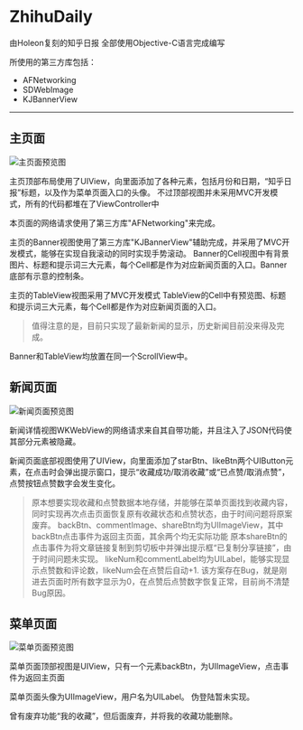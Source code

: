 # ZhihuDaily
由Holeon复刻的知乎日报
全部使用Objective-C语言完成编写

所使用的第三方库包括：
- AFNetworking
- SDWebImage
- KJBannerView

---

## 主页面

![主页面预览图](/README_image/MainScreen_ScreenShot.png "主页面预览图")

主页顶部布局使用了UIView，向里面添加了各种元素，包括月份和日期，“知乎日报”标题，以及作为菜单页面入口的头像。
不过顶部视图并未采用MVC开发模式，所有的代码都堆在了ViewController中

本页面的网络请求使用了第三方库"AFNetworking"来完成。

主页的Banner视图使用了第三方库"KJBannerView"辅助完成，并采用了MVC开发模式，能够在实现自我滚动的同时实现手势滚动。
Banner的Cell视图中有背景图片、标题和提示词三大元素，每个Cell都是作为对应新闻页面的入口。Banner底部有示意的控制条。

主页的TableView视图采用了MVC开发模式
TableView的Cell中有预览图、标题和提示词三大元素，每个Cell都是作为对应新闻页面的入口。
> 值得注意的是，目前只实现了最新新闻的显示，历史新闻目前没来得及完成。

Banner和TableView均放置在同一个ScrollView中。

## 新闻页面

![新闻页面预览图](/README_image/NewsPage_ScreenShot.png "新闻页面预览图")

新闻详情视图WKWebView的网络请求来自其自带功能，并且注入了JSON代码使其部分元素被隐藏。

新闻页面底部视图使用了UIView，向里面添加了starBtn、likeBtn两个UIButton元素，在点击时会弹出提示窗口，提示“收藏成功/取消收藏”或“已点赞/取消点赞”，点赞按钮点赞数字会发生变化。
> 原本想要实现收藏和点赞数据本地存储，并能够在菜单页面找到收藏内容，同时实现再次点击页面恢复原有收藏状态和点赞状态，由于时间问题将原案废弃。
backBtn、commentImage、shareBtn均为UIImageView，其中backBtn点击事件为返回主页面，其余两个均无实际功能
> 原本shareBtn的点击事件为将文章链接复制到剪切板中并弹出提示框“已复制分享链接”，由于时间问题未实现。
likeNum和commentLabel均为UILabel，能够实现显示点赞数和评论数，likeNum会在点赞后自动+1.
> 该方案存在Bug，就是刚进去页面时所有数字显示为0，在点赞后点赞数字恢复正常，目前尚不清楚Bug原因。

## 菜单页面

![菜单页面预览图](/README_image/MenuPage_ScreenShot.png "菜单页面预览图")

菜单页面顶部视图是UIView，只有一个元素backBtn，为UIImageView，点击事件为返回主页面

菜单页面头像为UIImageView，用户名为UILabel。
伪登陆暂未实现。

曾有废弃功能“我的收藏”，但后面废弃，并将我的收藏功能删除。
